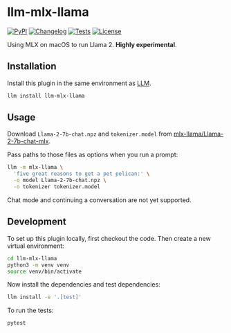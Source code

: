 # llm-mlx-llama

[![PyPI](https://img.shields.io/pypi/v/llm-mlx-llama.svg)](https://pypi.org/project/llm-mlx-llama/)
[![Changelog](https://img.shields.io/github/v/release/simonw/llm-mlx-llama?include_prereleases&label=changelog)](https://github.com/simonw/llm-mlx-llama/releases)
[![Tests](https://github.com/simonw/llm-mlx-llama/workflows/Test/badge.svg)](https://github.com/simonw/llm-mlx-llama/actions?query=workflow%3ATest)
[![License](https://img.shields.io/badge/license-Apache%202.0-blue.svg)](https://github.com/simonw/llm-mlx-llama/blob/main/LICENSE)

Using MLX on macOS to run Llama 2. **Highly experimental**.

## Installation

Install this plugin in the same environment as [LLM](https://llm.datasette.io/).
```bash
llm install llm-mlx-llama
```
## Usage

Download `Llama-2-7b-chat.npz` and `tokenizer.model` from [mlx-llama/Llama-2-7b-chat-mlx](https://huggingface.co/mlx-llama/Llama-2-7b-chat-mlx/tree/main).

Pass paths to those files as options when you run a prompt:

```bash
llm -m mlx-llama \
  'five great reasons to get a pet pelican:' \
  -o model Llama-2-7b-chat.npz \
  -o tokenizer tokenizer.model
```
Chat mode and continuing a conversation are not yet supported.

## Development

To set up this plugin locally, first checkout the code. Then create a new virtual environment:
```bash
cd llm-mlx-llama
python3 -m venv venv
source venv/bin/activate
```
Now install the dependencies and test dependencies:
```bash
llm install -e '.[test]'
```
To run the tests:
```bash
pytest
```
